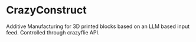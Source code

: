 # CrazyConstruct
Additive Manufacturing for 3D printed blocks based on an LLM based input feed. Controlled through crazyflie API.
